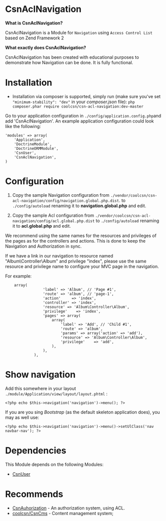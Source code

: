 CsnAclNavigation
=======

**What is CsnAclNavigation?**

CsnAclNavigation is a Module for ```Navigation``` using ```Access Control List``` based on Zend Framework 2

**What exactly does CsnAclNavigation?**

CsnAclNavigation has been created with educational purposes to demonstrate how Navigation can be done. It is fully functional.

Installation
============

- Installation via composer is supported, simply run (make sure you've set `"minimum-stability": "dev"` in your *composer.json* file):
`php composer.phar require coolcsn/csn-acl-navigation:dev-master`

Go to your application configuration in ```./config/application.config.php```and add 'CsnAclNavigation'.
An example application configuration could look like the following:

```
'modules' => array(
    'Application',
    'DoctrineModule',
    'DoctrineORMModule',
    'CsnUser',
    'CsnAclNavigation',
)
```

Configuration
=============
1. Copy the sample Navigation configuration from `./vendor/coolcsn/csn-acl-navigation/config/navigation.global.php.dist`. to `./config/autoload` renaming it to **navigation.global.php** and edit.

2. Copy the sample Acl configuration from `./vendor/coolcsn/csn-acl-navigation/config/acl.global.php.dist` to `./config/autoload` renaming it to **acl.global.php** and edit.

We recommend using the same names for the resources and privileges of the pages as for the controllers and actions. This is done to keep the Navigation and Authorization in sync.

If we have a link in our navigation to resource named "Album\Controller\Album" and privilege "index", please use the same resource and privilege name to configure your MVC page in the navigation.

For example:

```
	array(
                 'label' => 'Album', // 'Page #1',
                 'route' => 'album', // 'page-1',
				 'action'     => 'index',
				 'controller' => 'index',
				 'resource'	=> 'Album\Controller\Album',
				 'privilege'	=> 'index',
                 'pages' => array(
                     array(
                         'label' => 'Add', // 'Child #1',
                         'route' => 'album',
						 'params' => array('action' => 'add'),
						 'resource'	=> 'Album\Controller\Album',
						 'privilege'	=> 'add',
                     ),
                 ),
             ),
```

Show navigation
===============

Add this somewhere in your layout `./module/Application/view/layout/layout.phtml` :
```
<?php echo $this->navigation('navigation')->menu(); ?>
```

If you are you sing *Bootstrap* (as the default skeleton application does), you may as well use:
```
<?php echo $this->navigation('navigation')->menu()->setUlClass('nav navbar-nav'); ?>
```

Dependencies
============

This Module depends on the following Modules:

 - [CsnUser](https://github.com/coolcsn/CsnUser)

Recommends
==========

- [CsnAuhorization](https://github.com/coolcsn/CsnAuthorization) - An authorization system, using ACL.
- [coolcsn/CsnCms](https://github.com/coolcsn/CsnCms) - Content management system;